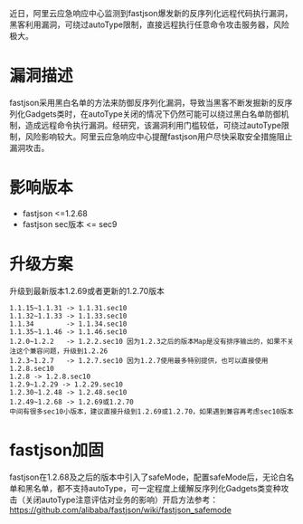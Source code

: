 近日，阿里云应急响应中心监测到fastjson爆发新的反序列化远程代码执行漏洞，黑客利用漏洞，可绕过autoType限制，直接远程执行任意命令攻击服务器，风险极大。

# 漏洞描述
fastjson采用黑白名单的方法来防御反序列化漏洞，导致当黑客不断发掘新的反序列化Gadgets类时，在autoType关闭的情况下仍然可能可以绕过黑白名单防御机制，造成远程命令执行漏洞。经研究，该漏洞利用门槛较低，可绕过autoType限制，风险影响较大。阿里云应急响应中心提醒fastjson用户尽快采取安全措施阻止漏洞攻击。

# 影响版本
* fastjson <=1.2.68
* fastjson sec版本 <= sec9

# 升级方案
升级到最新版本1.2.69或者更新的1.2.70版本
```
1.1.15~1.1.31 -> 1.1.31.sec10
1.1.32~1.1.33 -> 1.1.33.sec10 
1.1.34        -> 1.1.34.sec10
1.1.35~1.1.46 -> 1.1.46.sec10
1.2.0~1.2.2   -> 1.2.2.sec10 因为1.2.3之后的版本Map是没有排序输出的，如果不关注这个兼容问题，升级到1.2.26
1.2.3~1.2.7   -> 1.2.7.sec10 因为1.2.7使用最多特别提供，也可以直接使用1.2.8.sec10
1.2.8 -> 1.2.8.sec10
1.2.9~1.2.29 -> 1.2.29.sec10
1.2.30~1.2.48 -> 1.2.48.sec10
1.2.49~1.2.68 -> 1.2.69或1.2.70
中间有很多sec10小版本，建议直接升级到1.2.69或1.2.70，如果遇到兼容再考虑sec10版本
```

# fastjson加固
fastjson在1.2.68及之后的版本中引入了safeMode，配置safeMode后，无论白名单和黑名单，都不支持autoType，可一定程度上缓解反序列化Gadgets类变种攻击（关闭autoType注意评估对业务的影响）开启方法参考：https://github.com/alibaba/fastjson/wiki/fastjson_safemode

